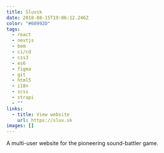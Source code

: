 ```yaml
---
title: Sluvsk
date: 2018-08-15T19:06:12.246Z
color: "#60992D"
tags:
  - react
  - nextjs
  - bem
  - ci/cd
  - css3
  - es6
  - figma
  - git
  - html5
  - i18n
  - scss
  - strapi
  - ""
links:
  - title: View website
    url: https://sluv.sk
images: []
---
```

A multi-user website for the pioneering sound-battler game.